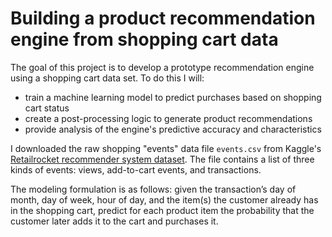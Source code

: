 # Building a product recommendation engine from shopping cart data

The goal of this project is to develop a prototype recommendation engine using a shopping cart data set.  To do this I will:
* train a machine learning model to predict purchases based on shopping cart status
* create a post-processing logic to generate product recommendations
* provide analysis of the engine's predictive accuracy and characteristics

I downloaded the raw shopping "events" data file `events.csv` from Kaggle's [Retailrocket recommender system dataset](https://www.kaggle.com/datasets/retailrocket/ecommerce-dataset?select=events.csv).  The file contains a list of three kinds of events: views, add-to-cart events, and transactions.

The modeling formulation is as follows: given the transaction’s day of month, day of week, hour of day, and the item(s) the customer already has in the shopping cart, predict for each product item the probability that the customer later adds it to the cart and purchases it.


